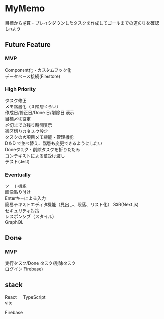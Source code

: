 # MyMemo

目標から逆算・ブレイクダウンしたタスクを作成してゴールまでの道のりを確認しnよう

## Future Feature

### MVP
Component化・カスタムフック化  
データベース接続(Firestore)  

### High Priority
タスク修正  
メモ階層化（３階層ぐらい）  
作成日/修正日/Done 日/削除日 表示  
目標〆切設定  
〆切までの残り時間表示  
週区切りのタスク設定  
タスクの大項目メモ機能・管理機能  
D＆D で並べ替え、階層も変更できるようにしたい  
Doneタスク・削除タスクを折りたたみ  
コンテキストによる値受け渡し  
テスト(Jest)

### Eventually
ソート機能  
画像貼り付け  
Enterキーによる入力  
簡易テキストエディタ機能（見出し、段落、リスト化）
SSR(Next.js)  
セキュリティ対策  
レスポンシブ（スタイル）  
GraphQL

## Done
### MVP
実行タスク/Done タスク/削除タスク  
ログイン(Firebase)


## stack
React 　
TypeScript  
vite

Firebase
